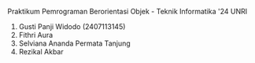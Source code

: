 Praktikum Pemrograman Berorientasi Objek - Teknik Informatika '24 UNRI

1. Gusti Panji Widodo (2407113145)
2. Fithri Aura
3. Selviana Ananda Permata Tanjung
4. Rezikal Akbar
